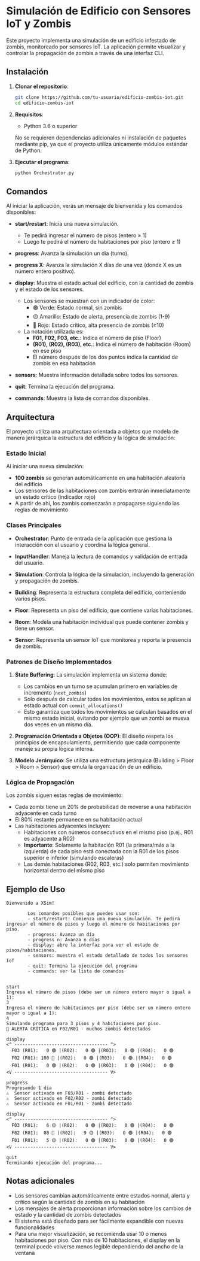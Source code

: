 # Simulación de Edificio con Sensores IoT y Zombis

Este proyecto implementa una simulación de un edificio infestado de zombis, monitoreado por sensores IoT. La aplicación permite visualizar y controlar la propagación de zombis a través de una interfaz CLI.

## Instalación

1. **Clonar el repositorio**:
   ```bash
   git clone https://github.com/tu-usuario/edificio-zombis-iot.git
   cd edificio-zombis-iot
   ```

2. **Requisitos**:
   - Python 3.6 o superior

   No se requieren dependencias adicionales ni instalación de paquetes mediante pip, ya que el proyecto utiliza únicamente módulos estándar de Python.

3. **Ejecutar el programa**:
   ```bash
   python Orchestrator.py
   ```

## Comandos

Al iniciar la aplicación, verás un mensaje de bienvenida y los comandos disponibles:

- **start/restart**: Inicia una nueva simulación.
  - Te pedirá ingresar el número de pisos (entero ≥ 1)
  - Luego te pedirá el número de habitaciones por piso (entero ≥ 1)

- **progress**: Avanza la simulación un día (turno).

- **progress X**: Avanza la simulación X días de una vez (donde X es un número entero positivo).

- **display**: Muestra el estado actual del edificio, con la cantidad de zombis y el estado de los sensores.
  - Los sensores se muestran con un indicador de color:
    - 🟢 Verde: Estado normal, sin zombis
    - 🟡 Amarillo: Estado de alerta, presencia de zombis (1-9)
    - 🔴 Rojo: Estado crítico, alta presencia de zombis (≥10)
  - La notación utilizada es:
    - **F01, F02, F03, etc.**: Indica el número de piso (Floor)
    - **(R01), (R02), (R03), etc.**: Indica el número de habitación (Room) en ese piso
    - El número después de los dos puntos indica la cantidad de zombis en esa habitación

- **sensors**: Muestra información detallada sobre todos los sensores.

- **quit**: Termina la ejecución del programa.

- **commands**: Muestra la lista de comandos disponibles.

## Arquitectura

El proyecto utiliza una arquitectura orientada a objetos que modela de manera jerárquica la estructura del edificio y la lógica de simulación:

### Estado Inicial

Al iniciar una nueva simulación:
- **100 zombis** se generan automáticamente en una habitación aleatoria del edificio
- Los sensores de las habitaciones con zombis entrarán inmediatamente en estado crítico (indicador rojo)
- A partir de ahí, los zombis comenzarán a propagarse siguiendo las reglas de movimiento

### Clases Principales

- **Orchestrator**: Punto de entrada de la aplicación que gestiona la interacción con el usuario y coordina la lógica general.

- **InputHandler**: Maneja la lectura de comandos y validación de entrada del usuario.

- **Simulation**: Controla la lógica de la simulación, incluyendo la generación y propagación de zombis.

- **Building**: Representa la estructura completa del edificio, conteniendo varios pisos.

- **Floor**: Representa un piso del edificio, que contiene varias habitaciones.

- **Room**: Modela una habitación individual que puede contener zombis y tiene un sensor.

- **Sensor**: Representa un sensor IoT que monitorea y reporta la presencia de zombis.

### Patrones de Diseño Implementados

1. **State Buffering**: La simulación implementa un sistema donde:
   - Los cambios en un turno se acumulan primero en variables de incremento (`next_zombis`)
   - Solo después de calcular todos los movimientos, estos se aplican al estado actual con `commit_allocations()`
   - Esto garantiza que todos los movimientos se calculan basados en el mismo estado inicial, evitando por ejemplo que un zombi se mueva dos veces en un mismo día.

2. **Programación Orientada a Objetos (OOP)**: El diseño respeta los principios de encapsulamiento, permitiendo que cada componente maneje su propia lógica interna.

3. **Modelo Jerárquico**: Se utiliza una estructura jerárquica (Building > Floor > Room > Sensor) que emula la organización de un edificio.

### Lógica de Propagación

Los zombis siguen estas reglas de movimiento:
- Cada zombi tiene un 20% de probabilidad de moverse a una habitación adyacente en cada turno
- El 80% restante permanece en su habitación actual
- Las habitaciones adyacentes incluyen:
  - Habitaciones con números consecutivos en el mismo piso (p.ej., R01 es adyacente a R02)
  - **Importante**: Solamente la habitación R01 (la primera/más a la izquierda) de cada piso está conectada con la R01 de los pisos superior e inferior (simulando escaleras)
  - Las demás habitaciones (R02, R03, etc.) solo permiten movimiento horizontal dentro del mismo piso

## Ejemplo de Uso

```
Bienvenido a XSim!

        Los comandos posibles que puedes usar son:
        - start/restart: Comienza una nueva simulación. Te pedirá ingresar el número de pisos y luego el número de habitaciones por piso.
        - progress: Avanza un día
        - progress n: Avanza n días
        - display: abre la interfaz para ver el estado de pisos/habitaciones.
        - sensors: muestra el estado detallado de todos los sensores IoT
        - quit: Termina la ejecución del programa
        - commands: ver la lista de comandos
        

start
Ingresa el número de pisos (debe ser un número entero mayor o igual a 1):
3
Ingresa el número de habitaciones por piso (debe ser un número entero mayor o igual a 1):
4
Simulando programa para 3 pisos y 4 habitaciones por piso.
🔴 ALERTA CRÍTICA en F02/R01 - muchos zombis detectados

display
<^ ----------------------------------- ^>
  F03 (R01):   0 🟢 |(R02):   0 🟢 |(R03):   0 🟢 |(R04):   0 🟢
  F02 (R01): 100 🔴 |(R02):   0 🟢 |(R03):   0 🟢 |(R04):   0 🟢
  F01 (R01):   0 🟢 |(R02):   0 🟢 |(R03):   0 🟢 |(R04):   0 🟢
<V ----------------------------------- V>

progress
Progresando 1 dia
⚠️  Sensor activado en F03/R01 - zombi detectado
⚠️  Sensor activado en F02/R02 - zombi detectado
⚠️  Sensor activado en F01/R01 - zombi detectado

display
<^ ----------------------------------- ^>
  F03 (R01):   6 🟡 |(R02):   0 🟢 |(R03):   0 🟢 |(R04):   0 🟢
  F02 (R01):  80 🔴 |(R02):   9 🟡 |(R03):   0 🟢 |(R04):   0 🟢
  F01 (R01):   5 🟡 |(R02):   0 🟢 |(R03):   0 🟢 |(R04):   0 🟢
<V ----------------------------------- V>

quit
Terminando ejecución del programa...
```

## Notas adicionales

- Los sensores cambian automáticamente entre estados normal, alerta y crítico según la cantidad de zombis en su habitación
- Los mensajes de alerta proporcionan información sobre los cambios de estado y la cantidad de zombis detectados
- El sistema está diseñado para ser fácilmente expandible con nuevas funcionalidades
- Para una mejor visualización, se recomienda usar 10 o menos habitaciones por piso. Con más de 10 habitaciones, el display en la terminal puede volverse menos legible dependiendo del ancho de la ventana